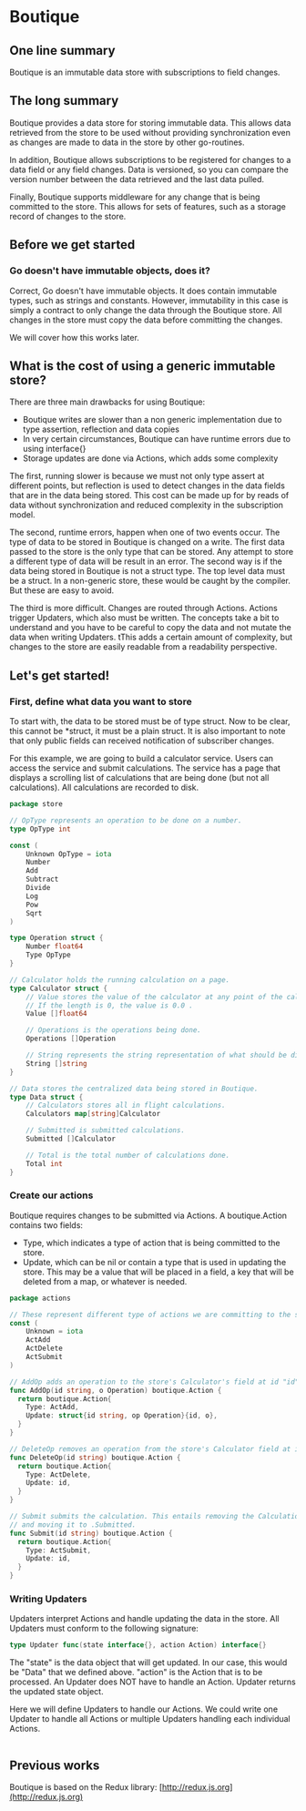 # Boutique

## One line summary

Boutique is an immutable data store with subscriptions to field changes.

## The long summary

Boutique provides a data store for storing immutable data.  This allows data retrieved from the store to be used without providing synchronization even as changes are made to data in the store by other go-routines.

In addition, Boutique allows subscriptions to be registered for changes to a data field or any field changes.  Data is versioned, so you can compare the version number between the data retrieved and the last data pulled.

Finally, Boutique supports middleware for any change that is being committed to the store.  This allows for sets of features, such as a storage record of changes to the store.

## Before we get started

### Go doesn't have immutable objects, does it?

Correct, Go doesn't have immutable objects.  It does contain immutable types, such as strings and constants.  However, immutability in this case is simply a contract to only change the data through the Boutique store.  All changes in the store must copy the data before committing the changes.

We will cover how this works later.

## What is the cost of using a generic immutable store?

There are three main drawbacks for using Boutique:

* Boutique writes are slower than a non generic implementation due to type assertion,  reflection and data copies
* In very certain circumstances, Boutique can have runtime errors due to using interface{}
* Storage updates are done via Actions, which adds some complexity

The first, running slower is because we must not only type assert at different points, but reflection is used to detect changes in the data fields that are in the data being stored.  This cost can be made up for by reads of data without synchronization and reduced complexity in the subscription model.

The second, runtime errors, happen when one of two events occur.  The type of data to be stored in Boutique is changed on a write.  The first data passed to the store is the only type that can be stored.  Any attempt to store a different type of data will be result in an error.  The second way is if the data being stored in Boutique is not a struct type.  The top level data must be a struct.  In a non-generic store, these would be caught by the compiler.  But these are easy to avoid.

The third is more difficult.  Changes are routed through Actions.  Actions trigger Updaters, which also must be written.  The concepts take a bit to understand and you have to be careful to copy the data and not mutate the data when writing Updaters.   tThis adds a certain amount of complexity, but changes to the store are easily readable from a readability perspective.

## Let's get started!

### First, define what data you want to store

To start with, the data to be stored must be of type struct.  Now to be clear, this cannot be \*struct, it must be a plain struct.  It is also important to note that only public fields can received notification of subscriber changes.

For this example, we are going to build a calculator service.  Users can access the service and submit calculations.  The service has a page that displays a scrolling list of calculations that are being done \(but not all calculations\).  All calculations are recorded to disk.

```go
package store

// OpType represents an operation to be done on a number.
type OpType int 

const (
    Unknown OpType = iota
    Number
    Add
    Subtract
    Divide
    Log
    Pow
    Sqrt
)

type Operation struct {
    Number float64
    Type OpType
}

// Calculator holds the running calculation on a page.
type Calculator struct {
    // Value stores the value of the calculator at any point of the calculation.
    // If the length is 0, the value is 0.0 .
    Value []float64

    // Operations is the operations being done.
    Operations []Operation

    // String represents the string representation of what should be displayed.
    String []string
}

// Data stores the centralized data being stored in Boutique.
type Data struct {
    // Calculators stores all in flight calculations.
    Calculators map[string]Calculator

    // Submitted is submitted calculations.
    Submitted []Calculator

    // Total is the total number of calculations done.
    Total int
}
```

### Create our actions

Boutique requires changes to be submitted via Actions.  A boutique.Action contains two fields:

* Type, which indicates a type of action that is being committed to the store.
* Update, which can be nil or contain a type that is used in updating the store.  This may be a value that will be placed in a field, a key that will be deleted from a map, or whatever is needed.

```go
package actions

// These represent different type of actions we are committing to the store.
const (
    Unknown = iota
    ActAdd
    ActDelete
    ActSubmit
)

// AddOp adds an operation to the store's Calculator's field at id "id".
func AddOp(id string, o Operation) boutique.Action {
  return boutique.Action{
    Type: ActAdd,
    Update: struct{id string, op Operation}{id, o},
  }
}

// DeleteOp removes an operation from the store's Calculator field at id "id".
func DeleteOp(id string) boutique.Action {
  return boutique.Action{
    Type: ActDelete,
    Update: id,
  }
}

// Submit submits the calculation. This entails removing the Calculation from .Calculations
// and moving it to .Submitted.
func Submit(id string) boutique.Action {
  return boutique.Action{
    Type: ActSubmit,
    Update: id,
  }
}
```

### Writing Updaters

Updaters interpret Actions and handle updating the data in the store.  All Updaters must conform to the following signature:

```go
type Updater func(state interface{}, action Action) interface{}
```

The "state" is the data object that will get updated.  In our case, this would be "Data" that we defined above.  "action" is the Action that is to be processed.  An Updater does NOT have to handle an Action.  Updater returns the updated state object.

Here we will define Updaters to handle our Actions.  We could write one Updater to handle all Actions or multiple Updaters handling each individual Actions.

```go

```

## Previous works

Boutique is based on the Redux library: [http://redux.js.org](http://redux.js.org)

